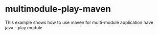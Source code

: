 # multimodule-play-maven
This example shows how to use maven for multi-module application have java - play module
